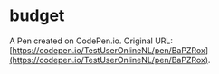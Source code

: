 # budget

A Pen created on CodePen.io. Original URL: [https://codepen.io/TestUserOnlineNL/pen/BaPZRox](https://codepen.io/TestUserOnlineNL/pen/BaPZRox).

